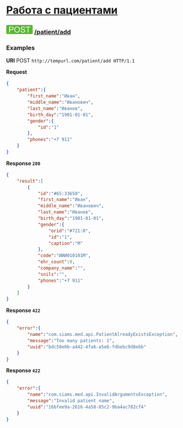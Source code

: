 [Работа с пациентами](../../index.md)
=====================================

### ![POST](../../../../img/post.png) [/patient/add](../index.md)

### Examples

**URI** POST `http://tempurl.com/patient/add HTTP/1.1`

**Request**

```json
{
    "patient":{
        "first_name":"Иван",
        "middle_name":"Иванович",
        "last_name":"Иванов",
        "birth_day":"1901-01-01",
        "gender":{
            "id":"1"
        },
        "phones":"+7 911"
    }
}
```

**Response `200`**

```json
{
    "result":[
        {
            "id":"#65:33650",
            "first_name":"Иван",
            "middle_name":"Иванович",
            "last_name":"Иванов",
            "birth_day":"1901-01-01",
            "gender":{
                "orid":"#721:0",
                "id":"1",
                "caption":"М"
            },
            "code":"ИИИ010101М",
            "ehr_count":0,
            "company_name":"",
            "snils":"",
            "phones":"+7 911"
        }
    ]
}
```

**Response `422`**

```json
{
    "error":{
        "name":"com.siams.med.api.PatientAlreadyExistsException",
        "message":"Too many patients: 1",
        "uuid":"bdc58e0b-a442-4fa6-a5e6-fdbebc9d8ebb"
    }
}
```

**Response `422`**

```json
{
    "error":{
        "name":"com.siams.med.api.InvalidArgumentsException",
        "message":"Invalid patient name",
        "uuid":"16bfee9a-2616-4a58-85c2-9ba4ac782cf4"
    }
}
```